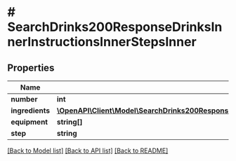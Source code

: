 # # SearchDrinks200ResponseDrinksInnerInstructionsInnerStepsInner

## Properties

Name | Type | Description | Notes
------------ | ------------- | ------------- | -------------
**number** | **int** |  | [optional]
**ingredients** | [**\OpenAPI\Client\Model\SearchDrinks200ResponseDrinksInnerInstructionsInnerStepsInnerIngredientsInner[]**](SearchDrinks200ResponseDrinksInnerInstructionsInnerStepsInnerIngredientsInner.md) |  | [optional]
**equipment** | **string[]** |  | [optional]
**step** | **string** |  | [optional]

[[Back to Model list]](../../README.md#models) [[Back to API list]](../../README.md#endpoints) [[Back to README]](../../README.md)
